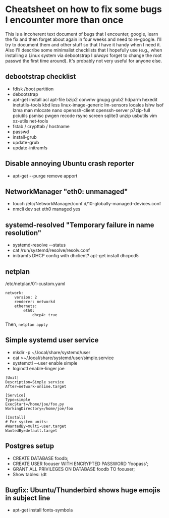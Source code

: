 # Cheatsheet on how to fix some bugs I encounter more than once
This is a incoherent text document of bugs that I encounter, google, learn the
fix and then forget about again in four weeks and need to re-google. I'll try
to document them and other stuff so that I have it handy when I need it. Also
I'll describe some minimalist checklists that I hopefully use (e.g., when
installing a Linux system via debootstrap I *always* forget to change the root
passwd the first time around). It's probably not very useful for anyone else.


## debootstrap checklist
  * fdisk /boot partition
  * debootstrap
  * apt-get install acl apt-file bzip2 convmv gnupg grub2 hdparm hexedit inetutils-tools kbd less linux-image-generic lm-sensors locales lshw lsof lzma man mlocate nano openssh-client openssh-server p7zip-full pciutils psmisc pwgen recode rsync screen sqlite3 unzip usbutils vim xz-utils net-tools
  * fstab / crypttab / hostname
  * passwd
  * install-grub
  * update-grub
  * update-initramfs


## Disable annoying Ubuntu crash reporter
  * apt-get --purge remove apport


## NetworkManager "eth0: unmanaged"
  * touch /etc/NetworkManager/conf.d/10-globally-managed-devices.conf
  * nmcli dev set eth0 managed yes


## systemd-resolved "Temporary failure in name resolution"
  * systemd-resolve --status
  * cat /run/systemd/resolve/resolv.conf
  * initramfs DHCP config with dhclient? apt-get install dhcpcd5


## netplan
/etc/netplan/01-custom.yaml
```
network:
    version: 2
    renderer: networkd
    ethernets:
        eth0:
            dhcp4: true
```

Then, `netplan apply`


## Simple systemd user service
  * mkdir -p ~/.local/share/systemd/user
  * cat >~/.local/share/systemd/user/simple.service
  * systemctl --user enable simple
  * loginctl enable-linger joe

```
[Unit]
Description=Simple service
After=network-online.target

[Service]
Type=simple
ExecStart=/home/joe/foo.py
WorkingDirectory=/home/joe/foo

[Install]
# For system units:
#WantedBy=multi-user.target
WantedBy=default.target
```


## Postgres setup
  * CREATE DATABASE foodb;
  * CREATE USER foouser WITH ENCRYPTED PASSWORD 'foopass';
  * GRANT ALL PRIVILEGES ON DATABASE foodb TO foouser;
  * Show tables: \dt


## Bugfix: Ubuntu/Thunderbird shows huge emojis in subject line
  * apt-get install fonts-symbola
